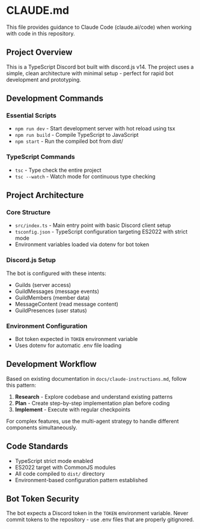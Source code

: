 # CLAUDE.md

This file provides guidance to Claude Code (claude.ai/code) when working with code in this repository.

## Project Overview

This is a TypeScript Discord bot built with discord.js v14. The project uses a simple, clean architecture with minimal setup - perfect for rapid bot development and prototyping.

## Development Commands

### Essential Scripts
- `npm run dev` - Start development server with hot reload using tsx
- `npm run build` - Compile TypeScript to JavaScript 
- `npm start` - Run the compiled bot from dist/

### TypeScript Commands
- `tsc` - Type check the entire project
- `tsc --watch` - Watch mode for continuous type checking

## Project Architecture

### Core Structure
- `src/index.ts` - Main entry point with basic Discord client setup
- `tsconfig.json` - TypeScript configuration targeting ES2022 with strict mode
- Environment variables loaded via dotenv for bot token

### Discord.js Setup
The bot is configured with these intents:
- Guilds (server access)
- GuildMessages (message events)
- GuildMembers (member data)
- MessageContent (read message content)
- GuildPresences (user status)

### Environment Configuration
- Bot token expected in `TOKEN` environment variable
- Uses dotenv for automatic .env file loading

## Development Workflow

Based on existing documentation in `docs/claude-instructions.md`, follow this pattern:

1. **Research** - Explore codebase and understand existing patterns
2. **Plan** - Create step-by-step implementation plan before coding
3. **Implement** - Execute with regular checkpoints

For complex features, use the multi-agent strategy to handle different components simultaneously.

## Code Standards

- TypeScript strict mode enabled
- ES2022 target with CommonJS modules
- All code compiled to `dist/` directory
- Environment-based configuration pattern established

## Bot Token Security

The bot expects a Discord token in the `TOKEN` environment variable. Never commit tokens to the repository - use .env files that are properly gitignored.